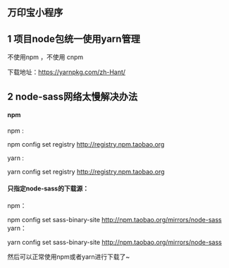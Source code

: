 ## 万印宝小程序

## 1 项目node包统一使用yarn管理

不使用npm ，不使用 cnpm

下载地址：https://yarnpkg.com/zh-Hant/


## 2 node-sass网络太慢解决办法

#### npm
npm :

npm config set registry http://registry.npm.taobao.org

yarn :

yarn config set registry http://registry.npm.taobao.org

#### 只指定node-sass的下载源：
npm：

npm config set sass-binary-site http://npm.taobao.org/mirrors/node-sass
yarn：

yarn config set sass-binary-site http://npm.taobao.org/mirrors/node-sass

然后可以正常使用npm或者yarn进行下载了~